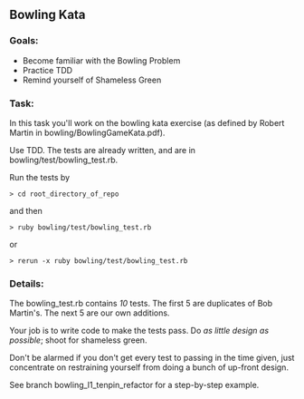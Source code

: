 ## Bowling Kata


### Goals:

* Become familiar with the Bowling Problem
* Practice TDD
* Remind yourself of Shameless Green


### Task:

In this task you'll work on the bowling kata exercise (as defined by Robert Martin in bowling/BowlingGameKata.pdf).

Use TDD. The tests are already written, and are in bowling/test/bowling_test.rb.

Run the tests by

    > cd root_directory_of_repo 

and then

    > ruby bowling/test/bowling_test.rb

  or  

    > rerun -x ruby bowling/test/bowling_test.rb


### Details:

The bowling_test.rb contains *10* tests.  The first 5 are duplicates of Bob Martin's.  The next 5 are our own additions.

Your job is to write code to make the tests pass.  Do _as little design as possible_; shoot for shameless green.

Don't be alarmed if you don't get every test to passing in the time given, just concentrate on restraining yourself from doing a bunch of up-front design.

 See branch bowling_l1_tenpin_refactor for a step-by-step example.
